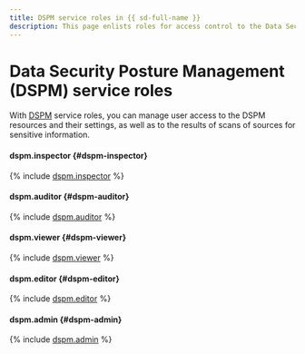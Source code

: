```yaml
---
title: DSPM service roles in {{ sd-full-name }}
description: This page enlists roles for access control to the Data Security Posture Management (DSPM) module in {{ sd-name }}.
---
```


# Data Security Posture Management (DSPM) service roles

With [DSPM](../concepts/dspm.md) service roles, you can manage user access to the DSPM resources and their settings, as well as to the results of scans of sources for sensitive information.

#### dspm.inspector {#dspm-inspector}

{% include [dspm.inspector](../../_roles/dspm/inspector.md) %}

#### dspm.auditor {#dspm-auditor}

{% include [dspm.auditor](../../_roles/dspm/auditor.md) %}

#### dspm.viewer {#dspm-viewer}

{% include [dspm.viewer](../../_roles/dspm/viewer.md) %}

#### dspm.editor {#dspm-editor}

{% include [dspm.editor](../../_roles/dspm/editor.md) %}

#### dspm.admin {#dspm-admin}

{% include [dspm.admin](../../_roles/dspm/admin.md) %}